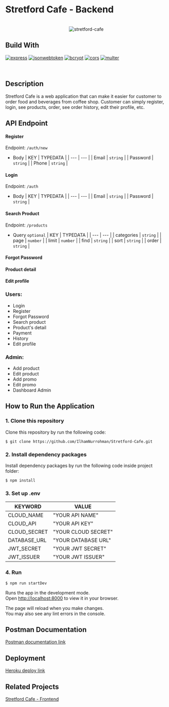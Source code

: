 # Stretford Cafe - Backend

<br/>

<div style="display:flex; justify-content:center">
    <img src="public/images/coffee 1.png" alt="stretford-cafe" />
</div>

## Build With

[![express](https://img.shields.io/npm/v/express?label=express)](https://www.npmjs.com/package/express)
[![jsonwebtoken](https://img.shields.io/npm/v/jsonwebtoken?label=jsonwebtoken)](https://www.npmjs.com/package/jsonwebtoken)
[![bcrypt](https://img.shields.io/npm/v/bcrypt?label=bcrypt)](https://www.npmjs.com/package/bcrypt)
[![cors](https://img.shields.io/npm/v/cors?label=cors)](https://www.npmjs.com/package/cors)
[![multer](https://img.shields.io/npm/v/multer?label=multer)](https://www.npmjs.com/package/multer)

<br/>

## Description

Stretford Cafe is a web application that can make it easier for customer to order food and beverages from coffee shop. Customer can simply register, login, see products, order, see order history, edit their profile, etc.

## API Endpoint

#### Register

Endpoint: `/auth/new`

- Body
  | KEY | TYPEDATA |
  | --- | --- |
  | Email | `string` |
  | Password | `string` |
  | Phone | `string` |

#### Login

Endpoint: `/auth`

- Body
  | KEY | TYPEDATA |
  | --- | --- |
  | Email | `string` |
  | Password | `string` |

#### Search Product

Endpoint: `/products`

- Query `optional`
  | KEY | TYPEDATA |
  | --- | --- |
  | categories | `string` |
  | page | `number` |
  | limit | `number` |
  | find | `string` |
  | sort | `string` |
  | order | `string` |

#### Forgot Password

#### Product detail

#### Edit profile

### Users:

- Login
- Register
- Forgot Password
- Search product
- Product's detail
- Payment
- History
- Edit profile

### Admin:

- Add product
- Edit product
- Add promo
- Edit promo
- Dashboard Admin

## How to Run the Application

### 1. Clone this repository

Clone this repository by run the following code:

```
$ git clone https://github.com/IlhamNurrohman/Stretford-Cafe.git
```

### 2. Install dependency packages

Install dependency packages by run the following code inside project folder:

```
$ npm install
```

### 3. Set up .env

| KEYWORD          | VALUE                       |
| ---------------- | --------------------------- |
| CLOUD_NAME       | "YOUR API NAME"             |
| CLOUD_API        | "YOUR API KEY"              |
| CLOUD_SECRET     | "YOUR CLOUD SECRET"         |
| DATABASE_URL     | "YOUR DATABASE URL"         |
| JWT_SECRET       | "YOUR JWT SECRET"           |
| JWT_ISSUER       | "YOUR JWT ISSUER"           |


### 4. Run 

```
$ npm run startDev
```

Runs the app in the development mode.\
Open [http://localhost:8000](http://localhost:8000) to view it in your browser.

The page will reload when you make changes.\
You may also see any lint errors in the console.

## Postman Documentation

[Postman documentation link](https://documenter.getpostman.com/view/20653518/UyrEgZxu)

## Deployment

[Heroku deploy link](https://stretford-cafe.herokuapp.com/)

## Related Projects

[Stretford Cafe - Frontend](https://github.com/IlhamNurrohman/stretford-cafe-client.git)